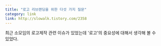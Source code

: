 ```yaml
---
title: "로고 리브랜딩을 위한 다섯 가지 질문"
category: link
link: http://slowalk.tistory.com/2358
---
```


최근 소모임의 로고제작 관련 이슈가 있었는데 '로고'의 중요성에 대해서 생각해 볼 수 있었다.
